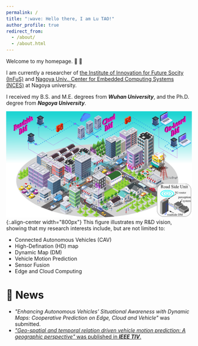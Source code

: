 ```yaml
---
permalink: /
title: ":wave: Hello there, I am Lu TAO!"
author_profile: true
redirect_from: 
  - /about/
  - /about.html
---
```


Welcome to my homepage. :handshake: :handshake: 

I am currently a researcher of [the Institute of Innovation for Future Socity (InFuS)](https://www.mirai.nagoya-u.ac.jp/) and [Nagoya Univ., Center for Embedded Computing Systems (NCES)](https://www.nces.i.nagoya-u.ac.jp/) at Nagoya university.  

I received my B.S. and M.E. degrees from ***Wuhan University***, and the Ph.D. degree from ***Nagoya University***.

![Illustration of my R&D vsion](/images/my_pictures/vision.png){:.align-center width="800px"}
This figure illustrates my R&D vision, showing that my research interests include, but are not limited to:
- Connected Autonomous Vehicles (CAV)
- High-Defination (HD) map
- Dynamic Map (DM) 
- Vehicle Motion Prediction
- Sensor Fusion
- Edge and Cloud Computing



:peach: News 
======
- *"Enhancing Autonomous Vehicles’ Situational Awareness with Dynamic Maps: Cooperative Prediction on Edge, Cloud and Vehicle"* was submitted.
- [*"Geo-spatial and temporal relation driven vehicle motion prediction: A geographic perspective"* was published in ***IEEE TIV***.](https://ieeexplore.ieee.org/abstract/document/10542454)
